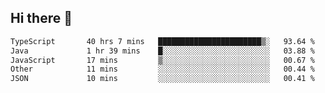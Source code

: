 ## Hi there 👋

<!--
**whirlun/whirlun** is a ✨ _special_ ✨ repository because its `README.md` (this file) appears on your GitHub profile.

Here are some ideas to get you started:

- 🔭 I’m currently working on ...
- 🌱 I’m currently learning ...
- 👯 I’m looking to collaborate on ...
- 🤔 I’m looking for help with ...
- 💬 Ask me about ...
- 📫 How to reach me: ...
- 😄 Pronouns: ...
- ⚡ Fun fact: ...
-->
<!--START_SECTION:waka-->

```txt
TypeScript       40 hrs 7 mins   ███████████████████████▒░   93.64 %
Java             1 hr 39 mins    █░░░░░░░░░░░░░░░░░░░░░░░░   03.88 %
JavaScript       17 mins         ▒░░░░░░░░░░░░░░░░░░░░░░░░   00.67 %
Other            11 mins         ░░░░░░░░░░░░░░░░░░░░░░░░░   00.44 %
JSON             10 mins         ░░░░░░░░░░░░░░░░░░░░░░░░░   00.41 %
```

<!--END_SECTION:waka-->
